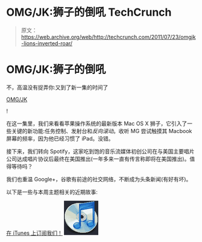 # OMG/JK:狮子的倒吼 TechCrunch

> 原文：<https://web.archive.org/web/http://techcrunch.com/2011/07/23/omgjk-lions-inverted-roar/>

# OMG/JK:狮子的倒吼

不，高温没有捉弄你:又到了新一集的时间了

[OMG/JK](https://web.archive.org/web/20230205014648/http://www.techcrunch.tv/show/omg-jk)

!

在这一集里，我们来看看苹果操作系统的最新版本 Mac OS X 狮子，它引入了一些关键的新功能:任务控制、发射台和*反向滚动*。收听 MG 尝试触摸其 Macbook 屏幕的频率，因为他已经习惯了 iPad。没错。

接下来，我们转向 Spotify，这家吃到饱的音乐流媒体初创公司在与美国主要唱片公司达成唱片协议后最终在美国推出(一年多来一直有传言称即将在美国推出)。值得等待吗？

我们也重温 Google+，谷歌有前途的社交网络，不断成为头条新闻(有好有坏)。

以下是一些与本周主题相关的近期故事:

[在 iTunes 上订阅我们！](https://web.archive.org/web/20230205014648/http://itunes.apple.com/us/podcast/omg-jk/id383031468)
[![](img/57dabb3ba9046840a5cc3d53bfefdf36.png)](https://web.archive.org/web/20230205014648/http://itunes.apple.com/us/podcast/omg-jk/id383031468)